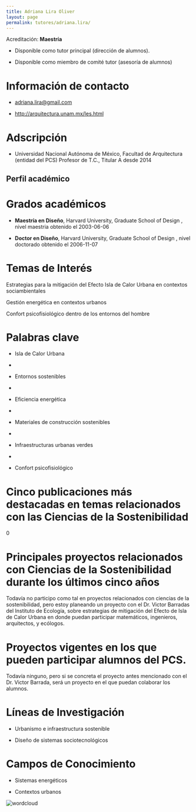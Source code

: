 ```yaml
---
title: Adriana Lira Oliver
layout: page
permalink: tutores/adriana.lira/
---
```


Acreditación: **Maestría**


 - Disponible como tutor principal (dirección de alumnos).


 - Disponible como miembro de comité tutor (asesoría de alumnos)





# Información de contacto

 - <adriana.lira@gmail.com>


 - <a href="http://arquitectura.unam.mx/les.html" rel="nofollow">http://arquitectura.unam.mx/les.html</a>




# Adscripción


 - Universidad Nacional Autónoma de México, Facultad de Arquitectura (entidad del PCS)    Profesor de T.C., Titular A desde 2014
 





## Perfil académico


# Grados académicos


 - **Maestría en Diseño**, Harvard University, Graduate School of Design , nivel maestria obtenido el 2003-06-06

 - **Doctor en Diseño**, Harvard University, Graduate School of Design , nivel doctorado obtenido el 2006-11-07




# Temas de Interés

Estrategias para la mitigación del Efecto Isla de Calor Urbana en contextos sociambientales 

Gestión energética en contextos urbanos

Confort psicofisiológico dentro de los entornos del hombre



# Palabras clave


 - Isla de Calor Urbana

 - 

 - Entornos sostenibles

 - 

 - Eficiencia energética

 - 

 - Materiales de construcción sostenibles

 - 

 - Infraestructuras urbanas verdes 

 - 

 - Confort psicofisiológico




# Cinco publicaciones más destacadas en temas relacionados con las Ciencias de la Sostenibilidad

0




# Principales proyectos relacionados con Ciencias de la Sostenibilidad durante los últimos cinco años

Todavía no participo como tal en proyectos relacionados con ciencias de la sostenibilidad, pero estoy planeando un proyecto con el Dr. Victor Barradas del Instituto de Ecología, sobre estrategias de mitigación del Efecto de Isla de Calor Urbana en donde puedan participar matemáticos, ingenieros, arquitectos, y ecólogos.




# Proyectos vigentes en los que pueden participar alumnos del PCS.

Todavía ninguno, pero si se concreta el proyecto antes mencionado con el Dr. Victor Barrada, será un proyecto en el que puedan colaborar los alumnos.




# Líneas de Investigación


 - Urbanismo e infraestructura sostenible

 - Diseño de sistemas sociotecnológicos





# Campos de Conocimiento

 - Sistemas energéticos

 - Contextos urbanos



![wordcloud](https://sostenibilidad.posgrado.unam.mx/media/perfil-academico/6/wordcloud.png)
